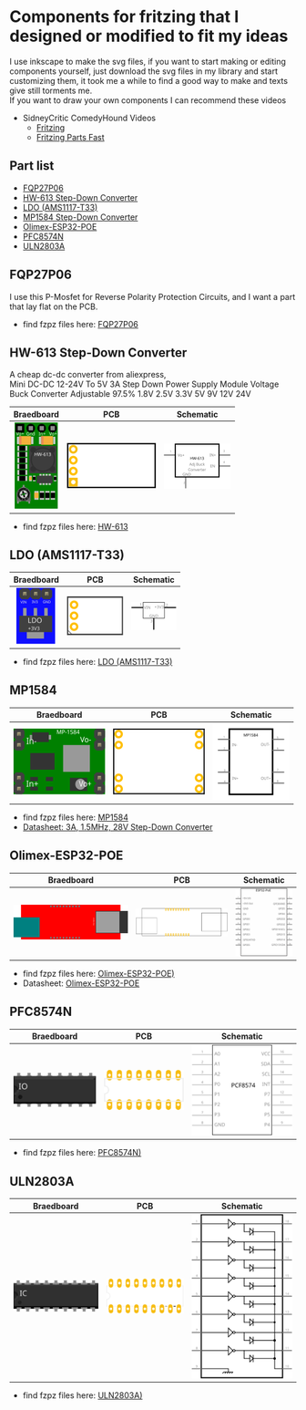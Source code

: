 # Components for fritzing that I designed or modified to fit my ideas

I use inkscape to make the svg files, if you want to start making or editing components yourself, just download the svg files in my library and start customizing them, it took me a while to find a good way to make and texts give still torments me.  
If you want to draw your own components I can recommend these videos

* SidneyCritic ComedyHound Videos
  * [Fritzing](https://www.youtube.com/playlist?list=PLMkg9_AB9FZ9PggkzTS1MoHHN40Q2LW1Y "SidneyCritic ComedyHound")
  * [Fritzing Parts Fast](https://www.youtube.com/playlist?list=PLMkg9_AB9FZ-iJm_JIie2F8_M1DReYU0C "SidneyCritic ComedyHound")


## Part list

* [FQP27P06](./FQP27P06/FQP27P06.fzpz)
* [HW-613 Step-Down Converter](./HW-613/HW-613.fzpz)
* [LDO (AMS1117-T33)](./LDO/LDO_+3V3.fzpz)
* [MP1584 Step-Down Converter](./MP1584/)
* [Olimex-ESP32-POE](./Olimex-ESP32-POE/Olimex-ESP32-PoE_20pins/)
* [PFC8574N](./PFC8574N/)
* [ULN2803A](./ULN2803A/)

## FQP27P06

I use this P-Mosfet for Reverse Polarity Protection Circuits, and I want a part that lay flat on the PCB.

* find fzpz files here: [FQP27P06](./FQP27P06/FQP27P06.fzpz)

## HW-613 Step-Down Converter

A cheap dc-dc converter from aliexpress,  
Mini DC-DC 12-24V To 5V 3A Step Down Power Supply Module Voltage Buck Converter Adjustable 97.5% 1.8V 2.5V 3.3V 5V 9V 12V 24V

|Braedboard|PCB|Schematic|
|:---:|:---:|:---:|
|![front](./HW-613/svg/HW613_Breadbord.svg)|![back](./HW-613/svg/HW613_pcb.svg)|![](./HW-613/svg/HW613_schem.svg)|

* find fzpz files here: [HW-613](./HW-613/HW-613.fzpz)

## LDO (AMS1117-T33)

|Braedboard|PCB|Schematic|
|:---:|:---:|:---:|
|![](./LDO/svg/LDO_3V3_bb.svg)|![](./LDO/svg/LDO_3V3_pcb.svg)|![](./LDO/svg/LDO_3V3_schem.svg)

* find fzpz files here: [LDO (AMS1117-T33)](./LDO/LDO_+3V3.fzpz)

## MP1584 

|Braedboard|PCB|Schematic|
|:---:|:---:|:---:|
|![bb](./MP1584/svg/MP1584_8_bb.svg)|![pcb](./MP1584/svg/MP1584_8_pcb.svg)|![schem](./MP1584/svg/MP1584_schem.svg)

* find fzpz files here: [MP1584](./MP1584/MP1584.fzpz)
* [Datasheet: 3A, 1.5MHz, 28V Step-Down Converter](https://www.monolithicpower.com/en/mp1584.html)

## Olimex-ESP32-POE

|Braedboard|PCB|Schematic|
|:---:|:---:|:---:|
|![](./Olimex-ESP32-POE/Olimex-ESP32-PoE_20pins/svg/Olimex-ESP32-PoE_20-bb.svg)|![](./Olimex-ESP32-POE/Olimex-ESP32-PoE_20pins/svg/Olimex-ESP32-PoE_hul_20_pcb.svg)|![](./Olimex-ESP32-POE/Olimex-ESP32-PoE_20pins/svg/Olimex-ESP32-PoE_hul_20_schem.svg)

* find fzpz files here: [Olimex-ESP32-POE)](./Olimex-ESP32-POE/Olimex-ESP32-PoE_20pins/ESP32-PoE_20.fzpz)
* Datasheet: [Olimex-ESP32-POE](https://www.olimex.com/Products/IoT/ESP32/ESP32-POE/open-source-hardware "www.olimex.com") 

## PFC8574N

|Braedboard|PCB|Schematic|
|:---:|:---:|:---:|
|![](./PFC8574N/svg/PCF8574N_bb.svg)|![](./PFC8574N/svg/PCF8574N_pcb.svg)|![](./PFC8574N/svg/PCF8574N_schem.svg)|

* find fzpz files here: [PFC8574N)](./PFC8574N/PCF8574N.fzpz)

## ULN2803A

|Braedboard|PCB|Schematic|
|:---:|:---:|:---:|
|![](./ULN2803A/svg/ULN2803A_bb.svg)|![](./ULN2803A/svg/ULN2803A_pcb.svg)|![](./ULN2803A/svg/ULN2803A_schem.svg)|

* find fzpz files here: [ULN2803A)](./ULN2803A/ULN2803A.fzpz)